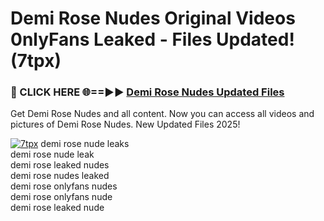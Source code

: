 # Demi Rose Nudes Original Videos 0nlyFans Leaked - Files Updated! (7tpx)

<h3>🔴 CLICK HERE 🌐==►► <a href="https://tinyurl.com/yrmya6cz" rel="nofollow">Demi Rose Nudes Updated Files</a></h3>

Get Demi Rose Nudes and all content. Now you can access all videos and pictures of Demi Rose Nudes. New Updated Files 2025!

[![7tpx](https://i.imgur.com/FMdXYCs.gif)](https://tinyurl.com/yrmya6cz)
demi rose nude leaks<br>
demi rose nude leak<br>
demi rose leaked nudes<br>
demi rose nudes leaked<br>
demi rose onlyfans nudes<br>
demi rose onlyfans nude<br>
demi rose leaked nude